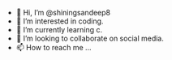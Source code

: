 - 👋 Hi, I’m @shiningsandeep8
- 👀 I’m interested in coding.
- 🌱 I’m currently learning c.
- 💞️ I’m looking to collaborate on social media.
- 📫 How to reach me ...

<!---
ItzSandeepleel/ItzSandeepleel is a ✨ special ✨ repository because its `README.md` (this file) appears on your GitHub profile.
You can click the Preview link to take a look at your changes.
--->
